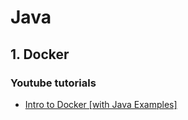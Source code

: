 # Java

## 1. Docker

### Youtube tutorials

* [Intro to Docker [with Java Examples]](https://www.youtube.com/watch?v=FzwIs2jMESM)
